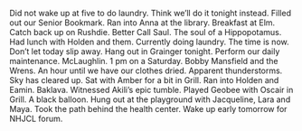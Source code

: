 Did not wake up at five to do laundry. Think we’ll do it tonight instead. Filled out our Senior Bookmark. Ran into Anna at the library. Breakfast at Elm. Catch back up on Rushdie. Better Call Saul. The soul of a Hippopotamus. Had lunch with Holden and them. Currently doing laundry. The time is now. Don’t let today slip away. Hang out in Grainger tonight. Perform our daily maintenance. McLaughlin. 1 pm on a Saturday. Bobby Mansfield and the Wrens. An hour until we have our clothes dried. Apparent thunderstorms. Sky has cleared up. Sat with Amber for a bit in Grill. Ran into Holden and Eamin. Baklava. Witnessed Akili’s epic tumble. Played Geobee with Oscair in Grill. A black balloon. Hung out at the playground with Jacqueline, Lara and Maya. Took the path behind the health center. Wake up early tomorrow for NHJCL forum.
